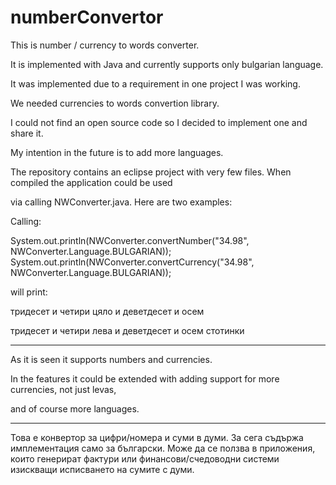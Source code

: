 # numberConvertor

This is number / currency to words converter. 

It is implemented with Java and currently supports only bulgarian language.

It was implemented due to a requirement in one project I was working.

We needed currencies to words convertion library.

I could not find an open source code so I decided to implement one and share it.

My intention in the future is to add more languages.

The repository contains an eclipse project with very few files. When compiled the application could be used

via calling NWConverter.java. Here are two examples:

Calling:

System.out.println(NWConverter.convertNumber("34.98", NWConverter.Language.BULGARIAN));
System.out.println(NWConverter.convertCurrency("34.98", NWConverter.Language.BULGARIAN));

will print:

тридесет и четири цяло и деветдесет и осем

тридесет и четири лева и деветдесет и осем стотинки

---------

As it is seen it supports numbers and currencies. 

In the features it could be extended with adding support for more currencies, not just levas,

and of course more languages.


-----------------------------------------------------------------------------------------------------------------

Това е конвертор за цифри/номера и суми в думи.
За сега съдържа имплементация само за български.
Може да се ползва в приложения, които генерират фактури
или финансови/счедоводни системи изискващи исписването на сумите с думи.
